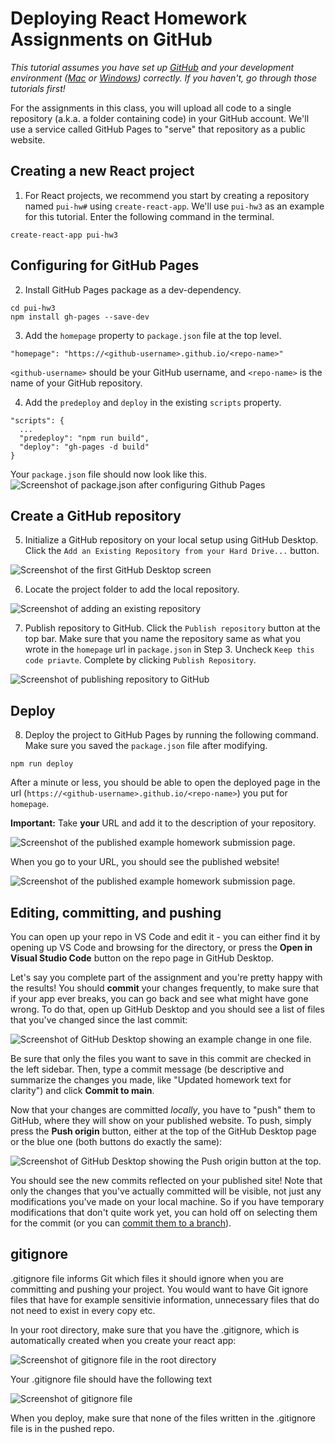 # Deploying React Homework Assignments on GitHub

_This tutorial assumes you have set up [GitHub](./GithubSetup.md) and your development environment ([Mac](./DeveloperEnvironment--Mac.md) or [Windows](./DeveloperEnvironment--Win.md)) correctly. If you haven't, go through those tutorials first!_

For the assignments in this class, you will upload all code to a single repository (a.k.a. a folder containing code) in your GitHub account. We'll use a service called GitHub Pages to "serve" that repository as a public website.

## Creating a new React project

1. For React projects, we recommend you start by creating a repository named `pui-hw#` using `create-react-app`. We'll use `pui-hw3` as an example for this tutorial.
Enter the following command in the terminal. 

```
create-react-app pui-hw3
```

## Configuring for GitHub Pages

2. Install GitHub Pages package as a dev-dependency.

```
cd pui-hw3
npm install gh-pages --save-dev
```

3. Add the `homepage` property to `package.json` file at the top level.

```
"homepage": "https://<github-username>.github.io/<repo-name>"
```
`<github-username>` should be your GitHub username, and `<repo-name>` is the name of your GitHub repository.

4. Add the `predeploy` and `deploy` in the existing `scripts` property.
```
"scripts": {
  ...
  "predeploy": "npm run build",
  "deploy": "gh-pages -d build"
}
```

Your `package.json` file should now look like this.
![Screenshot of package.json after configuring Github Pages](./assets/react-packagejson.png)


## Create a GitHub repository

5. Initialize a GitHub repository on your local setup using GitHub Desktop. Click the `Add an Existing Repository from your Hard Drive...` button.

![Screenshot of the first GitHub Desktop screen](./assets/react-github-desktop.png)


6. Locate the project folder to add the local repository.

![Screenshot of adding an existing repository](./assets/react-github-localrepo.png)


7. Publish repository to GitHub. Click the `Publish repository` button at the top bar. Make sure that you name the repository same as what you wrote in the `homepage` url in `package.json` in Step 3. Uncheck `Keep this code priavte`. Complete by clicking `Publish Repository`.

![Screenshot of publishing repository to GitHub](./assets/react-github-publish.png)


## Deploy

8. Deploy the project to GitHub Pages by running the following command. Make sure you saved the `package.json` file after modifying. 
```
npm run deploy
```

After a minute or less, you should be able to open the deployed page in the url (`https://<github-username>.github.io/<repo-name>`) you put for `homepage`.


**Important:** Take **your** URL and add it to the description of your repository. 

![Screenshot of the published example homework submission page.](./assets/react-github-pages-url.png)


When you go to your URL, you should see the published website!

![Screenshot of the published example homework submission page.](./assets/react-github-pages-success.png)

## Editing, committing, and pushing

You can open up your repo in VS Code and edit it - you can either find it by opening up VS Code and browsing for the directory, or press the **Open in Visual Studio Code** button on the repo page in GitHub Desktop.

Let's say you complete part of the assignment and you're pretty happy with the results! You should **commit** your changes frequently, to make sure that if your app ever breaks, you can go back and see what might have gone wrong. To do that, open up GitHub Desktop and you should see a list of files that you've changed since the last commit:

![Screenshot of GitHub Desktop showing an example change in one file.](./assets/react-github-desktop-changes.png)

Be sure that only the files you want to save in this commit are checked in the left sidebar. Then, type a commit message (be descriptive and summarize the changes you made, like "Updated homework text for clarity") and click **Commit to main**.

Now that your changes are committed _locally_, you have to "push" them to GitHub, where they will show on your published website. To push, simply press the **Push origin** button, either at the top of the GitHub Desktop page or the blue one (both buttons do exactly the same):

![Screenshot of GitHub Desktop showing the Push origin button at the top.](./assets/react-github-desktop-push.png)

You should see the new commits reflected on your published site! Note that only the changes that you've actually committed will be visible, not just any modifications you've made on your local machine. So if you have temporary modifications that don't quite work yet, you can hold off on selecting them for the commit (or you can [commit them to a branch](https://medium.com/@zandra.harner/github-branching-and-merging-using-github-desktop-ba4f7d59fdb9)).

## gitignore 

.gitignore file informs Git which files it should ignore when you are committing and pushing your project. You would want to have Git ignore files that have for example sensitivie information, unnecessary files that do not need to exist in every copy etc. 

In your root directory, make sure that you have the  .gitignore, which is automatically created when you create your react app: 

![Screenshot of gitignore file in the root directory](./assets/react-github-gitignore.png)

Your .gitignore file should have the following text  

![Screenshot of gitignore file ](./assets/react-github-gitignore_content.png)

When you deploy, make sure that none of the files written in the .gitignore file is in the pushed repo. 

